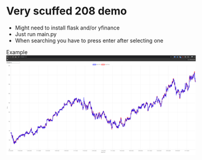 # Very scuffed 208 demo

- Might need to install flask and/or yfinance
- Just run main.py
- When searching you have to press enter after selecting one

Example 
![alt text](eg.png)
